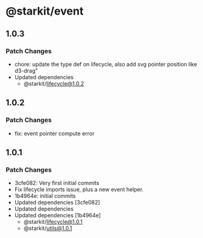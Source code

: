 # @starkit/event

## 1.0.3

### Patch Changes

- chore: update the type def on lifecycle, also add svg pointer position like d3-drag"
- Updated dependencies
  - @starkit/lifecycle@1.0.2

## 1.0.2

### Patch Changes

- fix: event pointer compute error

## 1.0.1

### Patch Changes

- 3cfe082: Very first initial commits
- Fix lifecycle imports issue, plus a new event helper.
- 1b4964e: initial commits
- Updated dependencies [3cfe082]
- Updated dependencies
- Updated dependencies [1b4964e]
  - @starkit/lifecycle@1.0.1
  - @starkit/utils@1.0.1
